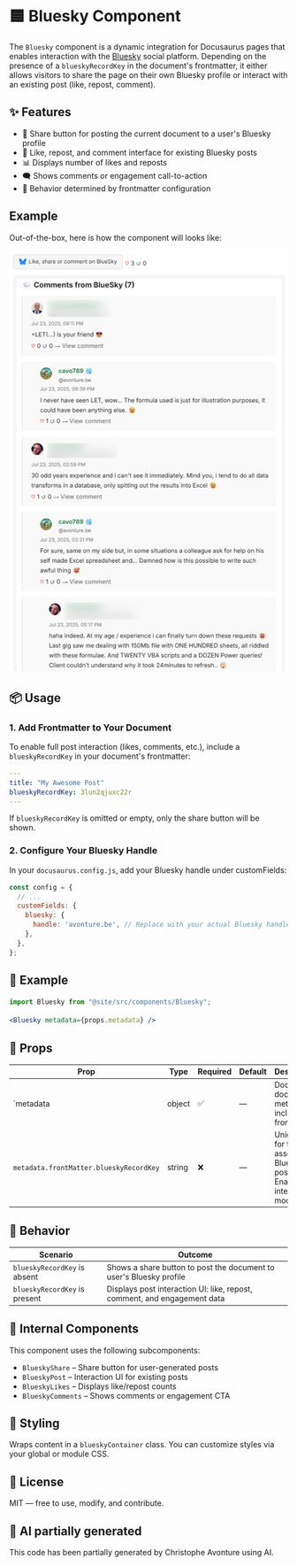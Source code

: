 # 🟦 Bluesky Component

The `Bluesky` component is a dynamic integration for Docusaurus pages that enables interaction with the [Bluesky](https://bsky.app/) social platform. Depending on the presence of a `blueskyRecordKey` in the document's frontmatter, it either allows visitors to share the page on their own Bluesky profile or interact with an existing post (like, repost, comment).

## ✨ Features

* 🔗 Share button for posting the current document to a user's Bluesky profile
* 💬 Like, repost, and comment interface for existing Bluesky posts
* 📊 Displays number of likes and reposts
* 🗨️ Shows comments or engagement call-to-action
* 🧠 Behavior determined by frontmatter configuration

## Example

Out-of-the-box, here is how the component will looks like:

![Example](sample.png)

## 📦 Usage

### 1. Add Frontmatter to Your Document

To enable full post interaction (likes, comments, etc.), include a `blueskyRecordKey` in your document's frontmatter:

```yaml
---
title: "My Awesome Post"
blueskyRecordKey: 3lun2qjuxc22r
---
```

If `blueskyRecordKey` is omitted or empty, only the share button will be shown.

### 2. Configure Your Bluesky Handle

In your `docusaurus.config.js`, add your Bluesky handle under customFields:

```js
const config = {
  // ...
  customFields: {
    bluesky: {
      handle: 'avonture.be', // Replace with your actual Bluesky handle
    },
  },
};
```

## 🧪 Example

```jsx
import Bluesky from "@site/src/components/Bluesky";

<Bluesky metadata={props.metadata} />
```

## 🧾 Props

| Prop | Type | Required | Default | Description |
| --- | --- | --- | --- | --- |
| `metadata | object | ✅ | — | Docusaurus document metadata, including frontmatter |
| `metadata.frontMatter.blueskyRecordKey`| string | ❌ | — | Unique key for the associated Bluesky post. Enables full interaction mode. |

## 🔀 Behavior

| Scenario | Outcome |
| --- | --- |
| `blueskyRecordKey` is absent | Shows a share button to post the document to user's Bluesky profile |
| `blueskyRecordKey` is present | Displays post interaction UI: like, repost, comment, and engagement data |

## 🧩 Internal Components

This component uses the following subcomponents:

* `BlueskyShare` – Share button for user-generated posts
* `BlueskyPost` – Interaction UI for existing posts
* `BlueskyLikes` – Displays like/repost counts
* `BlueskyComments` – Shows comments or engagement CTA

## 🎨 Styling

Wraps content in a `blueskyContainer` class. You can customize styles via your global or module CSS.

## 📄 License

MIT — free to use, modify, and contribute.

## 💬 AI partially generated

This code has been partially generated by Christophe Avonture using AI.
